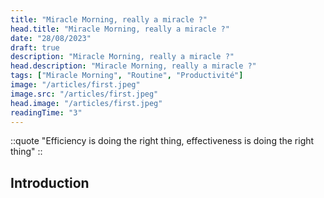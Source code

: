 ```yaml
---
title: "Miracle Morning, really a miracle ?"
head.title: "Miracle Morning, really a miracle ?"
date: "28/08/2023"
draft: true
description: "Miracle Morning, really a miracle ?"
head.description: "Miracle Morning, really a miracle ?"
tags: ["Miracle Morning", "Routine", "Productivité"]
image: "/articles/first.jpeg"
image.src: "/articles/first.jpeg"
head.image: "/articles/first.jpeg"
readingTime: "3"
---
```


::quote
"Efficiency is doing the right thing, effectiveness is doing the right thing"
::

## Introduction